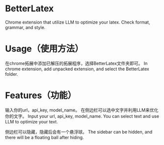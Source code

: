 # BetterLatex
Chrome extension that utilize LLM to optimize your latex. Check format, grammar, and style.

# Usage（使用方法）
在chrome拓展中添加已解压的拓展程序，选择BetterLatex文件夹即可。
In chrome extension, add unpacked extension, and select the BetterLatex folder.

# Features（功能）
输入你的url，api_key, model_name。 在侧边栏可以选中文字并利用LLM来优化你的文字。
Input your url, api_key, model_name. You can select text and use LLM to optimize your text.

侧边栏可以隐藏，隐藏后会有一个悬浮球。
The sidebar can be hidden, and there will be a floating ball after hiding.